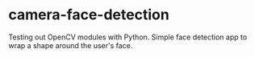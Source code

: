 # camera-face-detection
 
Testing out OpenCV modules with Python. Simple face detection app to wrap a shape around the user's face.
